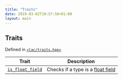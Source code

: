 ```yaml
---
title: "Traits"
date: 2019-03-02T19:57:58+01:00
layout: main
---
```


## Traits
Defined in [`<lac/traits.hpp>`](/file/lac/traits.hpp)


| Trait | Description |
| --- | --- |
| [`is_float_field`](/api/is_float_field) | Checks if a type is a [float field](/doc/float_field)|

